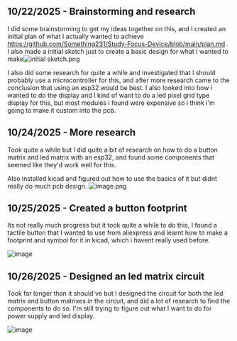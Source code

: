 <!--
  ===================    !!READ THIS NOTICE!!   ====================
  DO NOT edit this file manually. Your changes WILL BE OVERWRITTEN!
  This journal is auto generated and updated by Hack Club Blueprint.
  To edit this file, please edit your journal entries on Blueprint.
  ==================================================================
-->

## 10/22/2025 - Brainstorming and research  

I did some brainstorming to get my ideas together on this, and I created an initial plan of what I actually wanted to achieve https://github.com/Something231/Study-Focus-Device/blob/main/plan.md . I also made a initial sketch just to create a basic design for what I wanted to make![initial sketch.png](https://blueprint.hackclub.com/user-attachments/blobs/proxy/eyJfcmFpbHMiOnsiZGF0YSI6NDM0MiwicHVyIjoiYmxvYl9pZCJ9fQ==--992c1311d77b96cbd3a29a1b9bdb6d8db0916a51/initial%20sketch.png)

I also did some research for quite a while and investigated that I should probably use a microcontroller for this, and after more research came to the conclusion that using an esp32 would be best. I also looked into how i wanted to do the display and I kind of want to do a led pixel grid type display for this, but most modules i found were expensive so i think i'm going to make it custom into the pcb.  

## 10/24/2025 - More research  

Took quite a while but I did quite a bit of research on how to do a button matrix and led matrix with an esp32, and found some components that seemed like they'd work well for this.

Also installed kicad and figured out how to use the basics of it but didnt really do much pcb design.
![image.png](https://blueprint.hackclub.com/user-attachments/blobs/proxy/eyJfcmFpbHMiOnsiZGF0YSI6NTA4NywicHVyIjoiYmxvYl9pZCJ9fQ==--7f97d2002de1771c4554021b5ca0fa9a358e97eb/image.png)  

## 10/25/2025 - Created a button footprint  

Its not really much progress but it took quite a while to do this, I found a tactile button that I wanted to use from aliexpress and learnt how to make a footprint and symbol for it in kicad, which i havent really used before.

![image](https://blueprint.hackclub.com/user-attachments/blobs/proxy/eyJfcmFpbHMiOnsiZGF0YSI6NTM3MSwicHVyIjoiYmxvYl9pZCJ9fQ==--3389e025c888af65c578fa70d59b934c41185c0e/image.png)
  

## 10/26/2025 - Designed an led matrix circuit  

Took far longer than it should've but I designed the circuit for both the led matrix and button matrixes in the circuit, and did a lot of research to find the components to do so.
 I'm still trying to figure out what I want to do for power supply and led display.

![image](https://blueprint.hackclub.com/user-attachments/blobs/proxy/eyJfcmFpbHMiOnsiZGF0YSI6NTYzNywicHVyIjoiYmxvYl9pZCJ9fQ==--996bd166cf0e60d5af40559d8baa83191d9017ff/image.png)
  

